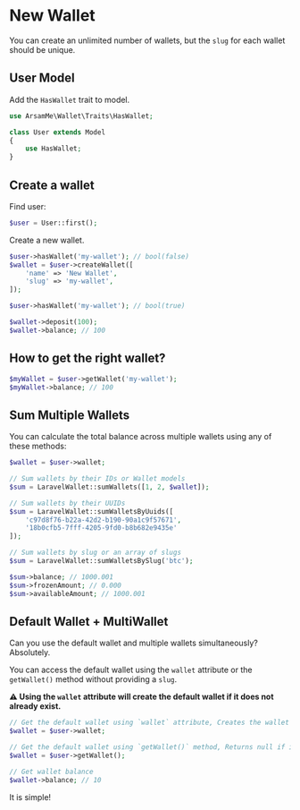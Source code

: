 # New Wallet

You can create an unlimited number of wallets, but the `slug` for each wallet should be unique.

## User Model

Add the `HasWallet` trait to model.

```php
use ArsamMe\Wallet\Traits\HasWallet;

class User extends Model
{
    use HasWallet;
}
```

## Create a wallet

Find user:

```php
$user = User::first(); 
```

Create a new wallet.

```php
$user->hasWallet('my-wallet'); // bool(false)
$wallet = $user->createWallet([
    'name' => 'New Wallet',
    'slug' => 'my-wallet',
]);

$user->hasWallet('my-wallet'); // bool(true)

$wallet->deposit(100);
$wallet->balance; // 100
```

## How to get the right wallet?

```php
$myWallet = $user->getWallet('my-wallet');
$myWallet->balance; // 100
```

## Sum Multiple Wallets

You can calculate the total balance across multiple wallets using any of these methods:

```php
$wallet = $user->wallet;

// Sum wallets by their IDs or Wallet models
$sum = LaravelWallet::sumWallets([1, 2, $wallet]);

// Sum wallets by their UUIDs
$sum = LaravelWallet::sumWalletsByUuids([
    'c97d8f76-b22a-42d2-b190-90a1c9f57671',
    '18b0cfb5-7fff-4205-9fd0-b8b682e9435e'
]);

// Sum wallets by slug or an array of slugs
$sum = LaravelWallet::sumWalletsBySlug('btc');

$sum->balance; // 1000.001
$sum->frozenAmount; // 0.000
$sum->availableAmount; // 1000.001
```

## Default Wallet + MultiWallet

Can you use the default wallet and multiple wallets simultaneously? Absolutely.

You can access the default wallet using the `wallet` attribute or the `getWallet()` method without providing a `slug`.

**⚠️ Using the `wallet` attribute will create the default wallet if it does not already exist.**

```php
// Get the default wallet using `wallet` attribute, Creates the wallet if it does not already exist.
$wallet = $user->wallet;

// Get the default wallet using `getWallet()` method, Returns null if it does not already exist.
$wallet = $user->getWallet();

// Get wallet balance
$wallet->balance; // 10
```

It is simple!
